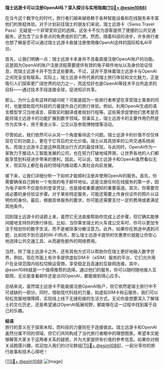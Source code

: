 **瑞士远游卡可以注册OpenAI吗？深入探讨与实用指南[[TG💪+ @esim1088](https://t.me/s/esim1088)]**

在当今这个数字化的时代，旅行者们越来越依赖于各种智能设备和在线服务来丰富他们的旅程体验。对于计划前往瑞士的朋友们来说，瑞士远游卡（Swiss Travel Pass）无疑是一个非常受欢迎的选择。这张卡不仅为游客提供了便捷的公共交通服务，还包含了众多景点的免费或折扣门票。然而，随着科技的进步，许多旅行者也想了解是否可以通过瑞士远游卡直接注册使用像OpenAI这样的国际知名AI平台。

首先，让我们明确一点：瑞士远游卡本身并不具备直接注册OpenAI账户的功能。这是因为OpenAI的账户注册流程需要提供有效的电子邮件地址以及身份验证信息，而瑞士远游卡并不包含这些要素。不过，这并不意味着瑞士远游卡与OpenAI之间完全没有联系。实际上，瑞士远游卡所代表的瑞士旅行体验和文化魅力，正是吸引人们探索更广阔世界的动力之一，而这恰好也是OpenAI等技术平台所追求的目标——通过技术手段连接全球，促进知识共享。

那么，为什么会有这样的疑问呢？可能是因为一些旅行者希望在享受瑞士美景的同时，也能借助现代科技的力量提升自己的旅行体验。例如，利用OpenAI生成的语言模型学习当地语言、获取实时翻译或者规划行程等。这些需求促使他们思考是否能将瑞士远游卡的功能扩展到数字领域。但事实上，瑞士远游卡的主要作用仍然是作为实体卡，用于乘坐火车、公交以及参观博物馆等活动。

尽管如此，我们依然可以从另一个角度看待这个问题。瑞士远游卡的价值不仅仅体现在它的功能上，更在于它背后的文化价值。瑞士以其高效率的公共交通系统闻名，而瑞士远游卡正是这种高效出行方式的最佳体现。与此同时，OpenAI作为一家致力于推动人工智能发展的公司，也在努力打破地域界限，让世界各地的人们都能享受到科技进步带来的便利。因此，可以说，瑞士远游卡和OpenAI虽然看似无关，但实际上都在各自的领域内推动着人类社会向前发展。

接下来，让我们详细分析一下如何才能顺利注册并使用OpenAI的服务。首先，你需要确保自己拥有一个有效的电子邮件地址。这是注册任何在线服务的第一步，因为电子邮件不仅是你的登录凭证，也是接收重要通知的重要渠道。其次，你需要完成必要的身份验证步骤。对于某些特定服务，可能还需要上传身份证件的照片以证明你的身份。最后，根据具体服务的要求，你可能还需要支付一定的费用或者满足其他条件。

回到瑞士远游卡的话题上来，虽然它无法直接帮助你完成上述步骤，但它确实能够间接地支持你的旅行体验。比如，当你乘坐瑞士的火车或公交车时，你可以更加专注于规划你的数字生活，而不是被琐事分散注意力。此外，如果你在旅途中遇到问题，比如找不到合适的Wi-Fi热点，那么瑞士远游卡提供的优惠票价就能让你安心地选择公共交通工具，从而避免额外的网络费用。

当然，除了瑞士远游卡之外，还有其他方式可以帮助你在瑞士更好地融入数字世界。例如，现在市面上有许多提供虚拟SIM卡（eSIM）服务的平台，它们允许用户在全球范围内轻松切换运营商，享受稳定且高速的互联网连接。其中，@esim1088就是一个值得推荐的选择。通过他们的服务，你可以随时随地接入互联网，无论是查看邮件还是访问OpenAI，都能做到得心应手。

总结来说，虽然瑞士远游卡不能直接注册OpenAI账户，但它依然是瑞士旅行中不可或缺的一部分。同时，借助现代科技的力量，如虚拟SIM卡和云服务，我们可以轻松克服地理障碍，实现线上线下无缝衔接的生活方式。无论你是想要深入了解瑞士的文化历史，还是希望通过OpenAI拓展视野，都能够在这一过程中找到属于自己的乐趣。

**结语**  
旅行的意义在于探索未知，而科技的力量则在于连接彼此。瑞士远游卡和OpenAI虽然分属不同的领域，但它们共同构成了当代旅行者眼中的理想图景。希望本文能够解答大家关于这两者关系的疑惑，并为大家提供有价值的参考信息。如果你对相关话题感兴趣，欢迎加入我们的讨论群组[[TG💪+ @esim1088](https://t.me/s/esim1088)]，一起分享你的旅行故事和技术心得吧！

[[TG💪+ @esim1088](https://t.me/s/esim1088) ![Image](https://i.postimg.cc/4NQfJmqS/Snipaste-2025-05-13-00-14-12.png)]